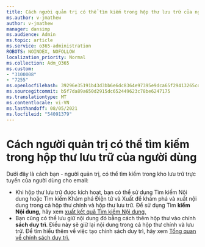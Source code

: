 ```yaml
---
title: Cách người quản trị có thể tìm kiếm trong hộp thư lưu trữ của người dùng
ms.author: v-jmathew
author: v-jmathew
manager: dansimp
ms.audience: Admin
ms.topic: article
ms.service: o365-administration
ROBOTS: NOINDEX, NOFOLLOW
localization_priority: Normal
ms.collection: Adm_O365
ms.custom:
- "3100008"
- "7255"
ms.openlocfilehash: 39296e35191b43d3bb6e6dc8364e97395e9dca65f29413265cd5e7ef8a87828e
ms.sourcegitcommit: b5f7da89a650d2915dc652449623c78be6247175
ms.translationtype: MT
ms.contentlocale: vi-VN
ms.lasthandoff: 08/05/2021
ms.locfileid: "54091379"
---
```

# <a name="how-admins-can-search-a-users-archive-mailbox"></a>Cách người quản trị có thể tìm kiếm trong hộp thư lưu trữ của người dùng

Dưới đây là cách bạn - người quản trị, có thể tìm kiếm trong kho lưu trữ trực tuyến của người dùng cho email:

* Khi hộp thư lưu trữ được  kích  hoạt, bạn có thể sử dụng Tìm kiếm Nội dung hoặc Tìm kiếm Khám phá Điện tử và Xuất để khám phá và xuất nội dung trong cả hộp thư chính và hộp thư lưu trữ. Để sử dụng Tìm **kiếm Nội dung,** hãy xem [xuất kết quả Tìm kiếm Nội dung.](https://docs.microsoft.com/office365/securitycompliance/export-search-results)
* Bạn cũng có thể lưu giữ nội dung đó bằng cách thêm hộp thư vào chính **sách duy trì**. Điều này sẽ giữ lại nội dung trong cả hộp thư chính và lưu trữ. Để tìm hiểu thêm về việc tạo chính sách duy trì, hãy xem [Tổng quan về chính sách duy trì.](https://docs.microsoft.com/office365/securitycompliance/retention-policies)
